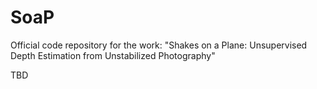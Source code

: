 # SoaP
Official code repository for the work: "Shakes on a Plane: Unsupervised Depth Estimation from Unstabilized Photography"

TBD
